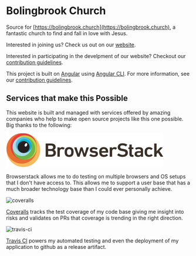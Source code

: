 # Bolingbrook Church

Source for [https://bolingbrook.church](https://bolingbrook.church), a fantastic church to find and fall in love with Jesus.

Interested in joining us? Check us out on our [website](https://bolingbrook.church).

Interested in participating in the develpment of our website? Checkout our [contribution guidelines](./CONTRIBUTING.md).

This project is built on [Angular](https://angular.io) using [Angular CLI](https://github.com/angular/angular-cli). For more information, see our [contribution guidelines](./CONTRIBUTING.md).

## Services that make this Possible

This website is built and managed with services offered by amazing companies who help to make open source projects
like this one possible. Big thanks to the following:

![browserstack](https://github.com/clarkmalmgren/bolingbrook-church/raw/master/docs/browserstack.png)

Browserstack allows me to do testing on multiple browsers and OS setups that I don't have access to. This allows
me to support a user base that has a much broader technology base than I could ever personally achieve.

![coveralls](https://coveralls.io/assets/coveralls_logob-27da862c7a24252e50f769869074fa2e8dff5c0a997ab880698836a1f7d4016d.svg)

[Coveralls](https://coveralls.io/github/clarkmalmgren/bolingbrook-church) tracks the test coverage of my code base
giving me insight into risks and validates on PRs that coverage is trending in the right direction.

![travis-ci](https://s3.amazonaws.com/loadimpact_uservoice/Automated+Testing/Travis+CI/Travis.png)

[Travis CI](https://travis-ci.org/clarkmalmgren/bolingbrook-church) powers my automated testing and even the deployment of my application to github as a release artifact.

